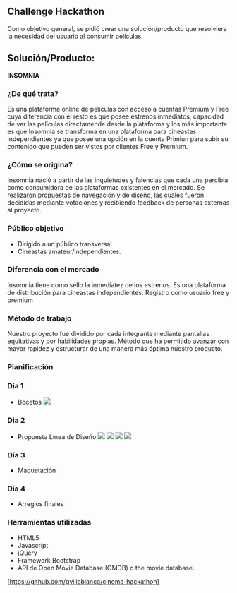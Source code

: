 ﻿## Challenge Hackathon
Como objetivo general, se pidió crear una solución/producto que resolviera la necesidad del usuario al consumir películas.

## Solución/Producto: 
**INSOMNIA**

### ¿De qué trata?
Es una plataforma online de películas con acceso a cuentas Premium y Free cuya diferencia con el resto es que posee estrenos inmediatos, capacidad de ver las películas directamende desde la plataforma y los más importante es que Insomnia se transforma en una plataforma para cineastas independientes ya que posee una opción en la cuenta Primiun para subir su contenido que pueden ser vistos por clientes Free y Premium.

### ¿Cómo se origina?
Insomnia nació a partir de las inquietudes y falencias que cada una percibia como consumidora de las plataformas existentes en el mercado. Se realizaron propuestas de navegación y de diseño, las cuales fueron decididas mediante votaciones y recibiendo feedback de personas externas al proyecto.

### Público objetivo
+ Dirigido a un público transversal 
+ Cineastas amateur/independientes.

### Diferencia con el mercado
Insomnia tiene como sello la inmediatez de los estrenos.
Es una plataforma de distribución para cineastas independientes.
Registro como usuario free y premium


### Método de trabajo
Nuestro proyecto fue dividido por cada integrante mediante pantallas equitativas y por habilidades propias.
Método que ha permitido avanzar con mayor rapidez y estructurar de una  manera más óptima nuestro producto.

### Planificación
### Día 1 
+ Bocetos
![](assets/img_readme/dia1.JPG)

### Dia 2 
+ Propuesta Línea de Diseño
![](assets/img_readme/propuestas2-01.jpg)
![](assets/img_readme/propuestas2-02.jpg)
![](assets/img_readme/propuestas2-03.jpg)
![](assets/img_readme/propuestas2-05.jpg)


### Día 3 
+ Maquetación

### Día 4
+ Arreglos finales

### Herramientas utilizadas
+ HTML5
+ Javascript
+ jQuery
+ Framework Bootstrap
+ API de Open Movie Database (OMDB) o the movie database.

[https://github.com/gvillablanca/cinema-hackathon]
